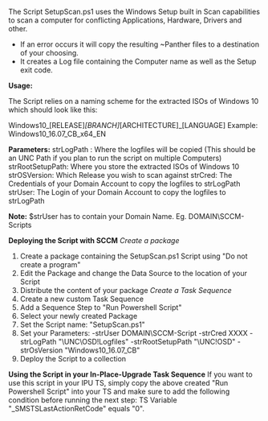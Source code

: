 The Script SetupScan.ps1 uses the Windows Setup built in Scan capabilities to scan a computer for conflicting Applications, Hardware, Drivers and other.

- If an error occurs it will copy the resulting \~Panther files to a destination of your choosing.
- It creates a Log file containing the Computer name as well as the Setup exit code.

**Usage:**

The Script relies on a naming scheme for the extracted ISOs of Windows 10 which should look like this:

Windows10_[RELEASE]_[BRANCH]_[ARCHITECTURE]_[LANGUAGE]
Example: Windows10_16.07_CB_x64_EN

**Parameters:**
strLogPath : Where the logfiles will be copied (This should be an UNC Path if you plan to run the script on multiple Computers)
strRootSetupPath: Where you store the extracted ISOs of Windows 10
strOSVersion: Which Release you wish to scan against
strCred: The Credentials of your Domain Account to copy the logfiles to strLogPath
strUser: The Login of your Domain Account to copy the logfiles to strLogPath

**Note:** $strUser has to contain your Domain Name. Eg. DOMAIN\SCCM-Scripts

**Deploying the Script with SCCM**
*Create a package*
1. Create a package containing the SetupScan.ps1 Script using "Do not create a program"
2. Edit the Package and change the Data Source to the location of your Script
3. Distribute the content of your package
*Create a Task Sequence*
1. Create a new custom Task Sequence
2. Add a Sequence Step to "Run Powershell Script"
3. Select your newly created Package
4. Set the Script name: "SetupScan.ps1"
5. Set your Parameters:  -strUser DOMAIN\SCCM-Script  -strCred XXXX -strLogPath "\\UNC\OSD\!Logfiles" -strRootSetupPath "\\UNC\!OSD" -strOsVersion "Windows10_16.07_CB"
6. Deploy the Script to a collection

**Using the Script in your In-Place-Upgrade Task Sequence**
If you want to use this script in your IPU TS, simply copy the above created "Run Powershell Script" into your TS and make sure to add the following condition before running the next step:
TS Variable "_SMSTSLastActionRetCode" equals "0".